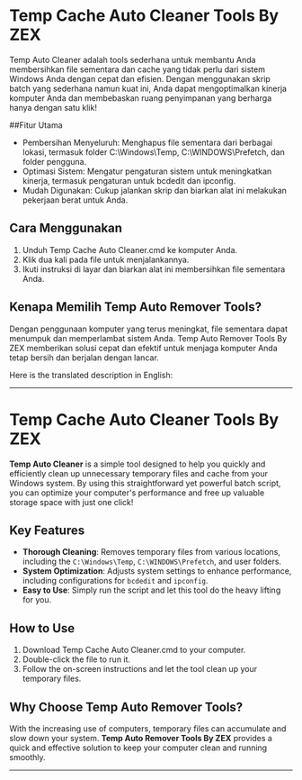# Temp Cache Auto Cleaner Tools By ZEX

Temp Auto Cleaner adalah tools sederhana untuk membantu Anda membersihkan file sementara dan cache yang tidak perlu dari sistem Windows Anda dengan cepat dan efisien. Dengan menggunakan skrip batch yang sederhana namun kuat ini, Anda dapat mengoptimalkan kinerja komputer Anda dan membebaskan ruang penyimpanan yang berharga hanya dengan satu klik!

##Fitur Utama
- Pembersihan Menyeluruh: Menghapus file sementara dari berbagai lokasi, termasuk folder C:\Windows\Temp, C:\WINDOWS\Prefetch, dan folder pengguna.
- Optimasi Sistem: Mengatur pengaturan sistem untuk meningkatkan kinerja, termasuk pengaturan untuk bcdedit dan ipconfig.
- Mudah Digunakan: Cukup jalankan skrip dan biarkan alat ini melakukan pekerjaan berat untuk Anda.

## Cara Menggunakan
1. Unduh Temp Cache Auto Cleaner.cmd ke komputer Anda.
2. Klik dua kali pada file untuk menjalankannya.
3. Ikuti instruksi di layar dan biarkan alat ini membersihkan file sementara Anda.

## Kenapa Memilih Temp Auto Remover Tools?
Dengan penggunaan komputer yang terus meningkat, file sementara dapat menumpuk dan memperlambat sistem Anda. Temp Auto Remover Tools By ZEX memberikan solusi cepat dan efektif untuk menjaga komputer Anda tetap bersih dan berjalan dengan lancar.

Here is the translated description in English:

------------------------ ---------------------- ------------------------

# Temp Cache Auto Cleaner Tools By ZEX

**Temp Auto Cleaner** is a simple tool designed to help you quickly and efficiently clean up unnecessary temporary files and cache from your Windows system. By using this straightforward yet powerful batch script, you can optimize your computer's performance and free up valuable storage space with just one click!

## Key Features
- **Thorough Cleaning**: Removes temporary files from various locations, including the `C:\Windows\Temp`, `C:\WINDOWS\Prefetch`, and user folders.
- **System Optimization**: Adjusts system settings to enhance performance, including configurations for `bcdedit` and `ipconfig`.
- **Easy to Use**: Simply run the script and let this tool do the heavy lifting for you.

## How to Use
1. Download Temp Cache Auto Cleaner.cmd to your computer.
2. Double-click the file to run it.
3. Follow the on-screen instructions and let the tool clean up your temporary files.

## Why Choose Temp Auto Remover Tools?
With the increasing use of computers, temporary files can accumulate and slow down your system. **Temp Auto Remover Tools By ZEX** provides a quick and effective solution to keep your computer clean and running smoothly.

--- 
